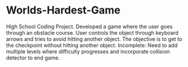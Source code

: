 # Worlds-Hardest-Game
High School Coding Project. Developed a game where the user goes through an obstacle course. 
User controls the object through keyboard arrows and tries to avoid hitting another object.
The objective is to get to the checkpoint without hitting another object.
Incomplete: Need to add multiple levels where difficulty progresses and incorporate collision detector to end game.
